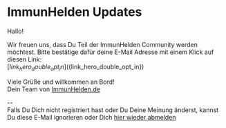 # ImmunHelden Updates

Hallo!

Wir freuen uns, dass Du Teil der ImmunHelden Community werden möchtest. Bitte bestätige dafür deine E-Mail Adresse mit einem Klick auf diesen Link:<br>
[${link_hero_double_opt_in}](${link_hero_double_opt_in})

Viele Grüße und willkommen an Bord!<br>
Dein Team von [ImmunHelden.de](https://ImmunHelden.de)

--<br>
Falls Du Dich nicht registriert hast oder Du Deine Meinung änderst, kannst Du diese E-Mail ignorieren oder Dich [hier wieder abmelden](${link_hero_opt_out})
